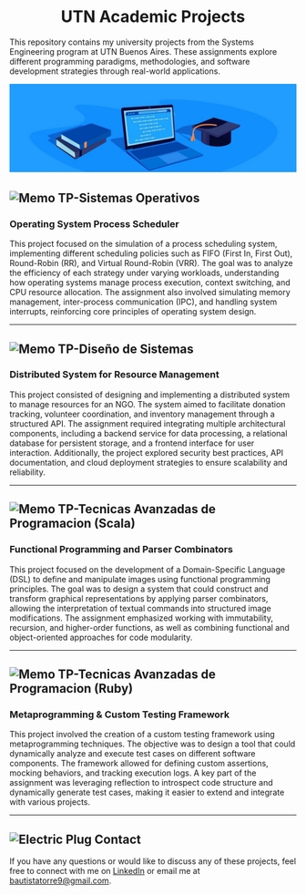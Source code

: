  
<h1 align="center">UTN Academic Projects</h1>

This repository contains my university projects from the Systems Engineering program at UTN Buenos Aires. These assignments explore different programming paradigms, methodologies, and software development strategies through real-world applications.

![Mi Banner](Others/Banner.jpg)



## <img src="https://raw.githubusercontent.com/Tarikul-Islam-Anik/Animated-Fluent-Emojis/master/Emojis/Objects/Memo.png" alt="Memo" width="25" height="25" /> TP-Sistemas Operativos
<h3 align="rigth">Operating System Process Scheduler</h3>
This project focused on the simulation of a process scheduling system, implementing different scheduling policies such as FIFO (First In, First Out), Round-Robin (RR), and Virtual Round-Robin (VRR). The goal was to analyze the efficiency of each strategy under varying workloads, understanding how operating systems manage process execution, context switching, and CPU resource allocation. The assignment also involved simulating memory management, inter-process communication (IPC), and handling system interrupts, reinforcing core principles of operating system design.


---


## <img src="https://raw.githubusercontent.com/Tarikul-Islam-Anik/Animated-Fluent-Emojis/master/Emojis/Objects/Memo.png" alt="Memo" width="25" height="25" /> TP-Diseño de Sistemas
<h3 align="rigth">Distributed System for Resource Management</h3>
This project consisted of designing and implementing a distributed system to manage resources for an NGO. The system aimed to facilitate donation tracking, volunteer coordination, and inventory management through a structured API. The assignment required integrating multiple architectural components, including a backend service for data processing, a relational database for persistent storage, and a frontend interface for user interaction. Additionally, the project explored security best practices, API documentation, and cloud deployment strategies to ensure scalability and reliability.


---


## <img src="https://raw.githubusercontent.com/Tarikul-Islam-Anik/Animated-Fluent-Emojis/master/Emojis/Objects/Memo.png" alt="Memo" width="25" height="25" /> TP-Tecnicas Avanzadas de Programacion (Scala)
<h3 align="rigth">Functional Programming and Parser Combinators</h3>
This project focused on the development of a Domain-Specific Language (DSL) to define and manipulate images using functional programming principles. The goal was to design a system that could construct and transform graphical representations by applying parser combinators, allowing the interpretation of textual commands into structured image modifications. The assignment emphasized working with immutability, recursion, and higher-order functions, as well as combining functional and object-oriented approaches for code modularity.


---


## <img src="https://raw.githubusercontent.com/Tarikul-Islam-Anik/Animated-Fluent-Emojis/master/Emojis/Objects/Memo.png" alt="Memo" width="25" height="25" /> TP-Tecnicas Avanzadas de Programacion (Ruby)
<h3 align="rigth">Metaprogramming & Custom Testing Framework</h3>
This project involved the creation of a custom testing framework using metaprogramming techniques. The objective was to design a tool that could dynamically analyze and execute test cases on different software components. The framework allowed for defining custom assertions, mocking behaviors, and tracking execution logs. A key part of the assignment was leveraging reflection to introspect code structure and dynamically generate test cases, making it easier to extend and integrate with various projects.

---

## <img src="https://raw.githubusercontent.com/Tarikul-Islam-Anik/Animated-Fluent-Emojis/master/Emojis/Objects/Electric%20Plug.png" alt="Electric Plug" width="25" height="25" /> Contact
If you have any questions or would like to discuss any of these projects, feel free to connect with me on [LinkedIn](https://linkedin.com/in/bautista-torre-vanoni) or email me at [bautistatorre9@gmail.com](mailto:bautistatorre9@gmail.com).
